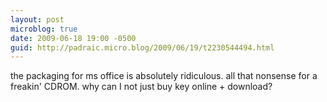 ```yaml
---
layout: post
microblog: true
date: 2009-06-18 19:00 -0500
guid: http://padraic.micro.blog/2009/06/19/t2230544494.html
---
```

the packaging for ms office is absolutely ridiculous. all that nonsense for a freakin' CDROM. why can I not just buy key online + download?
